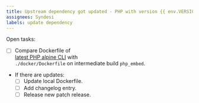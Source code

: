```yaml
---
title: Upstream dependency got updated - PHP with version {{ env.VERSION }}
assignees: Syndesi
labels: update dependency
---
```


Open tasks:

- [ ] Compare Dockerfile of  
  [latest PHP alpine CLI](https://github.com/docker-library/php/tree/master/8.2/alpine3.17/cli) with  
  `./docker/Dockerfile` on intermediate build `php_embed`.
- If there are updates:
  - [ ] Update local Dockerfile.
  - [ ] Add changelog entry.
  - [ ] Release new patch release.
